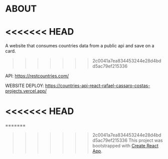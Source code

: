 # ABOUT
<<<<<<< HEAD
=======
A website that consumes countries data from a public api and save on a card. 
>>>>>>> 2c0041a7ea834453244e28d4bdd5ac79ef215336

API:
https://restcountries.com/

WEBSITE DEPLOY:
https://countries-api-react-rafael-cassaro-costas-projects.vercel.app/

<<<<<<< HEAD
=======
=======

>>>>>>> 2c0041a7ea834453244e28d4bdd5ac79ef215336
This project was bootstrapped with [Create React App](https://github.com/facebook/create-react-app).
